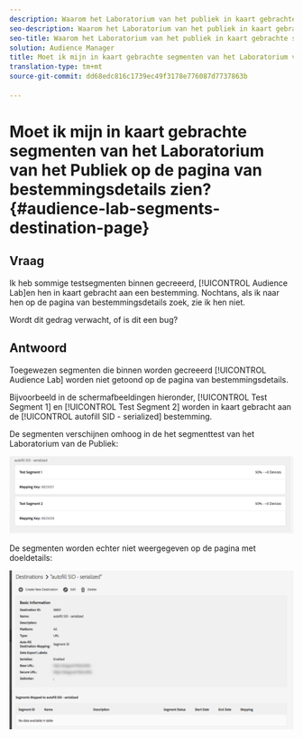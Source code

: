 ```yaml
---
description: Waarom het Laboratorium van het publiek in kaart gebrachte segmenten niet op de pagina van bestemmingsdetails zullen verschijnen.
seo-description: Waarom het Laboratorium van het publiek in kaart gebrachte segmenten niet op de pagina van bestemmingsdetails zullen verschijnen.
seo-title: Waarom het Laboratorium van het publiek in kaart gebrachte segmenten niet op de pagina van bestemmingsdetails zullen verschijnen.
solution: Audience Manager
title: Moet ik mijn in kaart gebrachte segmenten van het Laboratorium van het Publiek op de pagina van bestemmingsdetails zien?
translation-type: tm+mt
source-git-commit: dd68edc816c1739ec49f3178e776087d7737863b

---
```



# Moet ik mijn in kaart gebrachte segmenten van het Laboratorium van het Publiek op de pagina van bestemmingsdetails zien? {#audience-lab-segments-destination-page}

## Vraag

Ik heb sommige testsegmenten binnen gecreeerd, [!UICONTROL Audience Lab]en hen in kaart gebracht aan een bestemming. Nochtans, als ik naar hen op de pagina van bestemmingsdetails zoek, zie ik hen niet.

Wordt dit gedrag verwacht, of is dit een bug?

## Antwoord

Toegewezen segmenten die binnen worden gecreeerd [!UICONTROL Audience Lab] worden niet getoond op de pagina van bestemmingsdetails.

Bijvoorbeeld in de schermafbeeldingen hieronder, [!UICONTROL Test Segment 1] en [!UICONTROL Test Segment 2] worden in kaart gebracht aan de [!UICONTROL autofill SID - serialized] bestemming.

De segmenten verschijnen omhoog in de het segmenttest van het Laboratorium van de Publiek:

![Afbeelding van de Lab-segmentweergave van Audience](assets/should_i_see_my_aamlab01.png)

De segmenten worden echter niet weergegeven op de pagina met doeldetails:

![Afbeelding van de pagina met doeldetails](assets/should_i_see_my_aamlab02.png)